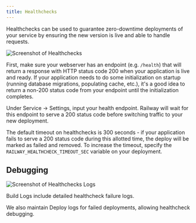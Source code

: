 ```yaml
---
title: Healthchecks
---
```


Healthchecks can be used to guarantee zero-downtime deployments of your service by ensuring the new version is live and able to handle requests.

<Image 
src="https://res.cloudinary.com/railway/image/upload/v1645223701/docs/healthcheck_usnoiu.png"
alt="Screenshot of Healthchecks"
layout="intrinsic"
width={876} height={434} quality={80} />

First, make sure your webserver has an endpoint (e.g. `/health`) that will return a response with HTTP status code 200 when your application is live and ready. If your application needs to do some initialization on startup (running database migrations, populating cache, etc.), it's a good idea to return a non-200 status code from your endpoint until the initialization completes.

Under Service → Settings, input your health endpoint. Railway will wait for this endpoint to serve a 200 status code before switching traffic to your new deployment.

The default timeout on healthchecks is 300 seconds - if your application fails to serve a 200 status code during this allotted time, the deploy will be marked as failed and removed. To increase the timeout, specify the `RAILWAY_HEALTHCHECK_TIMEOUT_SEC` variable on your deployment.

## Debugging

<Image 
src="https://res.cloudinary.com/railway/image/upload/v1656640465/docs/healthcheck_bzbjbd.png"
alt="Screenshot of Healthchecks Logs"
layout="intrinsic"
width={1350} height={744} quality={80} />

Build Logs include detailed healthcheck failure logs.

We also maintain Deploy logs for failed deployments, allowing healthcheck debugging.
